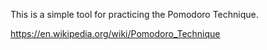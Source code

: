 This is a simple tool for practicing the Pomodoro Technique.

https://en.wikipedia.org/wiki/Pomodoro_Technique
